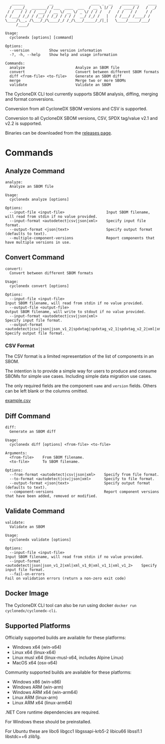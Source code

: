 ```
   ______           __                 ____ _  __    ________    ____
  / ____/_  _______/ /___  ____  ___  / __ \ |/ /   / ____/ /   /  _/
 / /   / / / / ___/ / __ \/ __ \/ _ \/ / / /   /   / /   / /    / /
/ /___/ /_/ / /__/ / /_/ / / / /  __/ /_/ /   |   / /___/ /____/ /
\____/\__, /\___/_/\____/_/ /_/\___/_____/_/|_|   \____/_____/___/
     /____/

Usage:
  cyclonedx [options] [command]

Options:
  --version         Show version information
  -?, -h, --help    Show help and usage information

Commands:
  analyze                       Analyze an SBOM file
  convert                       Convert between different SBOM formats
  diff <from-file> <to-file>    Generate an SBOM diff
  merge                         Merge two or more SBOMs
  validate                      Validate an SBOM
```

The CycloneDX CLI tool currently supports SBOM analysis, diffing, merging and format conversions.

Conversion from all CycloneDX SBOM versions and CSV is supported.

Conversion to all CycloneDX SBOM versions, CSV, SPDX tag/value v2.1 and v2.2 is supported.

Binaries can be downloaded from the [releases page](https://github.com/CycloneDX/cyclonedx-cli/releases).

# Commands

## Analyze Command

```
analyze:
  Analyze an SBOM file

Usage:
  cyclonedx analyze [options]

Options:
  --input-file <input-file>                   Input SBOM filename, will read from stdin if no value provided.
  --input-format <autodetect|csv|json|xml>    Specify input file format.
  --output-format <json|text>                 Specify output format (defaults to text).
  --multiple-component-versions               Report components that have multiple versions in use.
```

## Convert Command

```
convert:
  Convert between different SBOM formats

Usage:
  cyclonedx convert [options]

Options:
  --input-file <input-file>                                                                                           Input SBOM filename, will read from stdin if no value provided.
  --output-file <output-file>                                                                                         Output SBOM filename, will write to stdout if no value provided.
  --input-format <autodetect|csv|json|xml>                                                                            Specify input file format.
  --output-format <autodetect|csv|json|json_v1_2|spdxtag|spdxtag_v2_1|spdxtag_v2_2|xml|xml_v1_0|xml_v1_1|xml_v1_2>    Specify output file format.
```

### CSV Format

The CSV format is a limited representation of the list of components in an SBOM.

The intention is to provide a simple way for users to produce and consume SBOMs
for simple use cases. Including simple data migration use cases.

The only required fields are the component `name` and `version` fields. Others
can be left blank or the columns omitted.

[example.csv](example.csv)

## Diff Command

```
diff:
  Generate an SBOM diff

Usage:
  cyclonedx diff [options] <from-file> <to-file>

Arguments:
  <from-file>    From SBOM filename.
  <to-file>      To SBOM filename.

Options:
  --from-format <autodetect|csv|json|xml>    Specify from file format.
  --to-format <autodetect|csv|json|xml>      Specify to file format.
  --output-format <json|text>                Specify output format (defaults to text).
  --component-versions                       Report component versions that have been added, removed or modified.
```

## Validate Command

```
validate:
  Validate an SBOM

Usage:
  cyclonedx validate [options]

Options:
  --input-file <input-file>                                                    Input SBOM filename, will read from stdin if no value provided.
  --input-format <autodetect|json|json_v1_2|xml|xml_v1_0|xml_v1_1|xml_v1_2>    Specify input file format.
  --fail-on-errors                                                             Fail on validation errors (return a non-zero exit code)
```

## Docker Image

The CycloneDX CLI tool can also be run using docker `docker run cyclonedx/cyclonedx-cli`.

## Supported Platforms

Officially supported builds are available for these platforms:

- Windows x64 (win-x64)
- Linux x64 (linux-x64)
- Linux musl x64 (linux-musl-x64, includes Alpine Linux)
- MacOS x64 (osx-x64)

Community supported builds are available for these platforms:

- Windows x86 (win-x86)
- Windows ARM (win-arm)
- Windows ARM x64 (win-arm64)
- Linux ARM (linux-arm)
- Linux ARM x64 (linux-arm64)

.NET Core runtime dependencies are required.

For Windows these should be preinstalled.

For Ubuntu these are libc6 libgcc1 libgssapi-krb5-2 libicu66 libssl1.1 libstdc++6 zlib1g.
